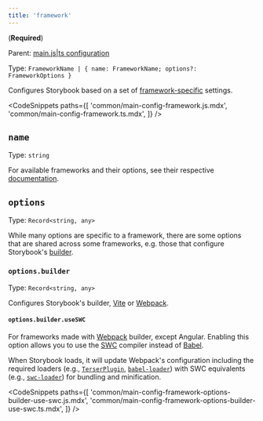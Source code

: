 ```yaml
---
title: 'framework'
---
```


(**Required**)

Parent: [main.js|ts configuration](./main-config.md)

Type: `FrameworkName | { name: FrameworkName; options?: FrameworkOptions }`

Configures Storybook based on a set of [framework-specific](../configure/frameworks.md) settings.

<CodeSnippets
paths={[
'common/main-config-framework.js.mdx',
'common/main-config-framework.ts.mdx',
]}
/>

## `name`

Type: `string`

For available frameworks and their options, see their respective [documentation](https://github.com/storybookjs/storybook/tree/next/code/frameworks).

## `options`

Type: `Record<string, any>`

While many options are specific to a framework, there are some options that are shared across some frameworks, e.g. those that configure Storybook's [builder](./main-config-core.md#builder).

### `options.builder`

Type: `Record<string, any>`

Configures Storybook's builder, [Vite](../builders/vite.md) or [Webpack](../builders/webpack.md).

#### `options.builder.useSWC`

For frameworks made with [Webpack](../builders/webpack.md) builder, except Angular. Enabling this option allows you to use the [SWC](https://swc.rs/) compiler instead of [Babel](../configure/compilers.md#babel).

When Storybook loads, it will update Webpack's configuration including the required loaders (e.g., [`TerserPlugin`](https://webpack.js.org/plugins/terser-webpack-plugin/), [`babel-loader`](https://webpack.js.org/loaders/babel-loader/)) with SWC equivalents (e.g., [`swc-loader`](https://swc.rs/docs/usage/swc-loader)) for bundling and minification.

<CodeSnippets
paths={[
'common/main-config-framework-options-builder-use-swc.js.mdx',
'common/main-config-framework-options-builder-use-swc.ts.mdx',
]}
/>
